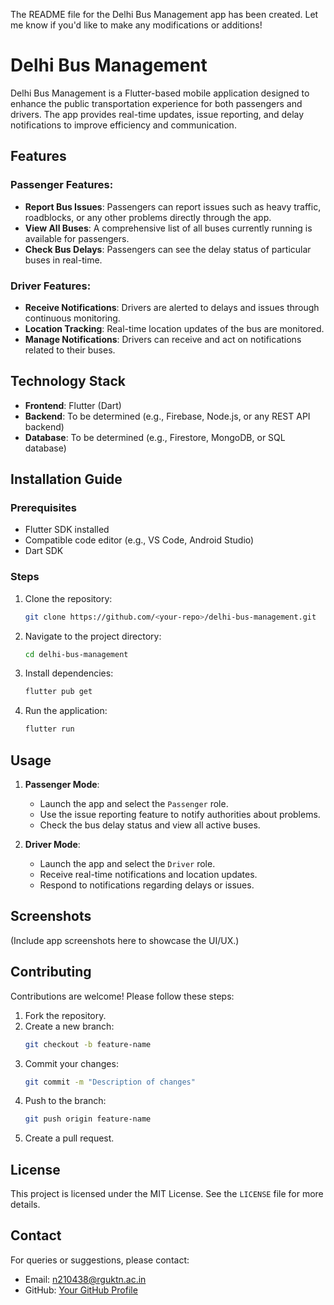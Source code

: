 The README file for the Delhi Bus Management app has been created. Let me know if you'd like to make any modifications or additions!

# Delhi Bus Management

Delhi Bus Management is a Flutter-based mobile application designed to enhance the public transportation experience for both passengers and drivers. The app provides real-time updates, issue reporting, and delay notifications to improve efficiency and communication.

## Features

### Passenger Features:
- **Report Bus Issues**: Passengers can report issues such as heavy traffic, roadblocks, or any other problems directly through the app.
- **View All Buses**: A comprehensive list of all buses currently running is available for passengers.
- **Check Bus Delays**: Passengers can see the delay status of particular buses in real-time.

### Driver Features:
- **Receive Notifications**: Drivers are alerted to delays and issues through continuous monitoring.
- **Location Tracking**: Real-time location updates of the bus are monitored.
- **Manage Notifications**: Drivers can receive and act on notifications related to their buses.

## Technology Stack
- **Frontend**: Flutter (Dart)
- **Backend**: To be determined (e.g., Firebase, Node.js, or any REST API backend)
- **Database**: To be determined (e.g., Firestore, MongoDB, or SQL database)

## Installation Guide

### Prerequisites
- Flutter SDK installed
- Compatible code editor (e.g., VS Code, Android Studio)
- Dart SDK

### Steps
1. Clone the repository:
   ```bash
   git clone https://github.com/<your-repo>/delhi-bus-management.git
   ```
2. Navigate to the project directory:
   ```bash
   cd delhi-bus-management
   ```
3. Install dependencies:
   ```bash
   flutter pub get
   ```
4. Run the application:
   ```bash
   flutter run
   ```

## Usage
1. **Passenger Mode**:
   - Launch the app and select the `Passenger` role.
   - Use the issue reporting feature to notify authorities about problems.
   - Check the bus delay status and view all active buses.

2. **Driver Mode**:
   - Launch the app and select the `Driver` role.
   - Receive real-time notifications and location updates.
   - Respond to notifications regarding delays or issues.

## Screenshots
(Include app screenshots here to showcase the UI/UX.)

## Contributing
Contributions are welcome! Please follow these steps:
1. Fork the repository.
2. Create a new branch:
   ```bash
   git checkout -b feature-name
   ```
3. Commit your changes:
   ```bash
   git commit -m "Description of changes"
   ```
4. Push to the branch:
   ```bash
   git push origin feature-name
   ```
5. Create a pull request.

## License
This project is licensed under the MIT License. See the `LICENSE` file for more details.

## Contact
For queries or suggestions, please contact:
- Email: n210438@rguktn.ac.in
- GitHub: [Your GitHub Profile](https://github.com/438-venkatesh)

